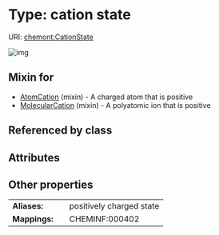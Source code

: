 
# Type: cation state




URI: [chemont:CationState](http://w3id.org/chemontCationState)


![img](http://yuml.me/diagram/nofunky;dir:TB/class/[MolecularCation]uses%20-.->[CationState],[AtomCation]uses%20-.->[CationState],[MolecularCation],[AtomCation])

## Mixin for

 * [AtomCation](AtomCation.md) (mixin)  - A charged atom that is positive
 * [MolecularCation](MolecularCation.md) (mixin)  - A polyatomic ion that is positive

## Referenced by class


## Attributes


## Other properties

|  |  |  |
| --- | --- | --- |
| **Aliases:** | | positively charged state |
| **Mappings:** | | CHEMINF:000402 |

